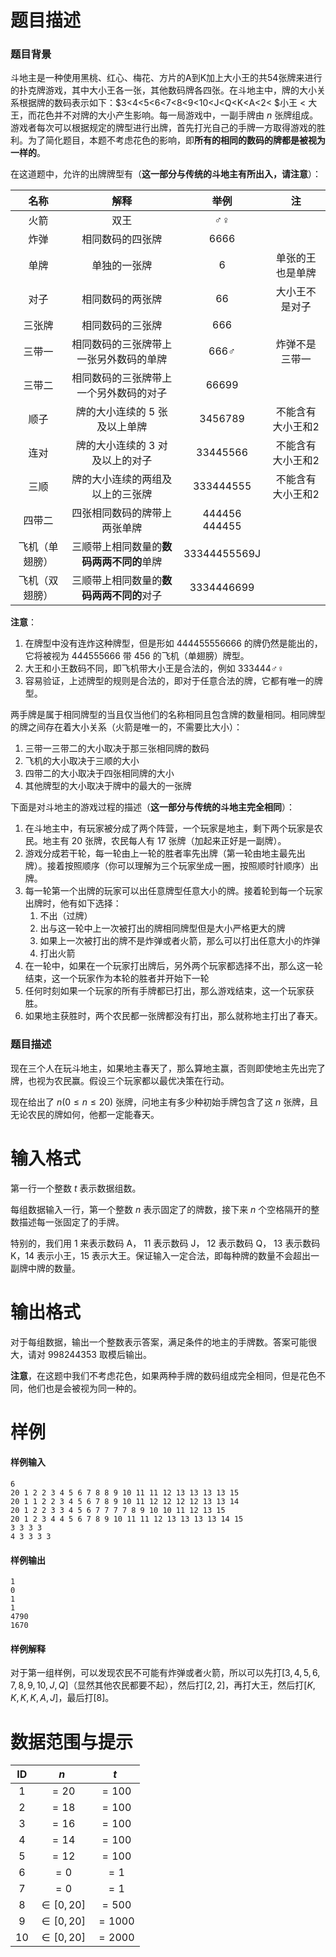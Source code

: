 
# 题目描述

### 题目背景

斗地主是一种使用黑桃、红心、梅花、方片的A到K加上大小王的共54张牌来进行的扑克牌游戏，其中大小王各一张，其他数码牌各四张。在斗地主中，牌的大小关系根据牌的数码表示如下：$3<4<5<6<7<8<9<10<J<Q<K<A<2< $小王 $<$ 大王，而花色并不对牌的大小产生影响。每一局游戏中，一副手牌由 $n$ 张牌组成。游戏者每次可以根据规定的牌型进行出牌，首先打光自己的手牌一方取得游戏的胜利。为了简化题目，本题不考虑花色的影响，即**所有的相同的数码的牌都是被视为一样的**。

在这道题中，允许的出牌牌型有（**这一部分与传统的斗地主有所出入，请注意**）：

|   名称    |           解释           |      举例       |     注     |
| :-----: | :--------------------: | :-----------: | :-------: |
|   火箭    |           双王           |      ♂♀       |           |
|   炸弹    |        相同数码的四张牌        |     6666      |           |
|   单牌    |         单独的一张牌         |       6       | 单张的王也是单牌  |
|   对子    |        相同数码的两张牌        |      66       |  大小王不是对子  |
|   三张牌   |        相同数码的三张牌        |      666      |           |
|   三带一   |  相同数码的三张牌带上一张另外数码的单牌   |     666♂      |  炸弹不是三带一  |
|   三带二   |  相同数码的三张牌带上一个另外数码的对子   |     66699     |           |
|   顺子    |   牌的大小连续的 $5$ 张及以上单牌   |    3456789    | 不能含有大小王和2 |
|   连对    |  牌的大小连续的 $3$ 对及以上的对子   |   33445566    | 不能含有大小王和2 |
|   三顺    |    牌的大小连续的两组及以上的三张牌    |   333444555   | 不能含有大小王和2 |
|   四带二   |     四张相同数码的牌带上两张单牌     | 444456 444455 |           |
| 飞机（单翅膀） | 三顺带上相同数量的**数码两两不同的**单牌 | 33344455569J  |           |
| 飞机（双翅膀） | 三顺带上相同数量的**数码两两不同的**对子 |  3334446699   |           |

**注意**：

1. 在牌型中没有连炸这种牌型，但是形如 444455556666 的牌仍然是能出的，它将被视为 444555666 带 456 的飞机（单翅膀）牌型。
2. 大王和小王数码不同，即飞机带大小王是合法的，例如 333444♂♀
3. 容易验证，上述牌型的规则是合法的，即对于任意合法的牌，它都有唯一的牌型。

两手牌是属于相同牌型的当且仅当他们的名称相同且包含牌的数量相同。相同牌型的牌之间存在着大小关系（火箭是唯一的，不需要比大小）：

1. 三带一三带二的大小取决于那三张相同牌的数码
2. 飞机的大小取决于三顺的大小
3. 四带二的大小取决于四张相同牌的大小
4. 其他牌型的大小取决于牌中的最大的一张牌

下面是对斗地主的游戏过程的描述（**这一部分与传统的斗地主完全相同**）：

1. 在斗地主中，有玩家被分成了两个阵营，一个玩家是地主，剩下两个玩家是农民。地主有 $20$ 张牌，农民每人有 $17$ 张牌（加起来正好是一副牌）。
2. 游戏分成若干轮，每一轮由上一轮的胜者率先出牌（第一轮由地主最先出牌）。接着按照顺序（你可以理解为三个玩家坐成一圈，按照顺时针顺序）出牌。
3. 每一轮第一个出牌的玩家可以出任意牌型任意大小的牌。接着轮到每一个玩家出牌时，他有如下选择：
   1. 不出（过牌）
   2. 出与这一轮中上一次被打出的牌相同牌型但是大小严格更大的牌
   3. 如果上一次被打出的牌不是炸弹或者火箭，那么可以打出任意大小的炸弹
   4. 打出火箭
4. 在一轮中，如果在一个玩家打出牌后，另外两个玩家都选择不出，那么这一轮结束，这一个玩家作为本轮的胜者并开始下一轮
5. 任何时刻如果一个玩家的所有手牌都已打出，那么游戏结束，这一个玩家获胜。
6. 如果地主获胜时，两个农民都一张牌都没有打出，那么就称地主打出了春天。

### 题目描述

现在三个人在玩斗地主，如果地主春天了，那么算地主赢，否则即使地主先出完了牌，也视为农民赢。假设三个玩家都以最优决策在行动。

现在给出了 $n(0 \leq n\leq 20)$ 张牌，问地主有多少种初始手牌包含了这 $n$ 张牌，且无论农民的牌如何，他都一定能春天。


# 输入格式

第一行一个整数 $t$ 表示数据组数。

每组数据输入一行，第一个整数 $n$ 表示固定了的牌数，接下来 $n$ 个空格隔开的整数描述每一张固定了的手牌。

特别的，我们用 $1$ 来表示数码 A， $11$ 表示数码 J， $12$ 表示数码 Q， $13$ 表示数码 K，$14$ 表示小王，$15$ 表示大王。保证输入一定合法，即每种牌的数量不会超出一副牌中牌的数量。


# 输出格式

对于每组数据，输出一个整数表示答案，满足条件的地主的手牌数。答案可能很大，请对 $998244353$ 取模后输出。

**注意**，在这题中我们不考虑花色，如果两种手牌的数码组成完全相同，但是花色不同，他们也是会被视为同一种的。


# 样例

#### 样例输入

```plain
6
20 1 2 2 3 4 5 6 7 8 8 9 10 11 11 12 13 13 13 13 15
20 1 1 2 2 3 4 5 6 7 8 9 10 11 12 12 12 12 13 13 14
20 1 2 2 3 3 4 5 6 7 7 7 7 8 9 10 10 11 12 13 15
20 1 2 3 4 4 5 6 7 8 9 10 11 11 12 13 13 13 13 14 15
3 3 3 3
4 3 3 3 3
```

#### 样例输出

```plain
1
0
1
1
4790
1670
```

#### 样例解释
对于第一组样例，可以发现农民不可能有炸弹或者火箭，所以可以先打$[3,4,5,6,7,8,9,10,J,Q]$（显然其他农民都要不起），然后打$[2,2]$，再打大王，然后打$[K,K,K,K,A,J]$，最后打$[8]$。


# 数据范围与提示

|  ID  |     $n$      |   $t$    |
| :--: | :----------: | :------: |
|  1   |    $=20$     | $= 100$  |
|  2   |    $=18$     | $= 100$  |
|  3   |    $=16$     | $= 100$  |
|  4   |    $=14$     | $= 100$  |
|  5   |    $=12$     | $= 100$  |
|  6   |     $=0$     |  $= 1$   |
|  7   |     $=0$     |  $= 1$   |
|  8   | $\in [0,20]$ | $= 500$  |
|  9   | $\in [0,20]$ | $= 1000$ |
|  10  | $\in [0,20]$ | $= 2000$ |


